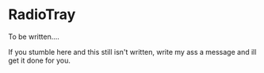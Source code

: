 # RadioTray
To be written.... 


If you stumble here and this still isn't written, write my ass a message and ill get it done for you.
